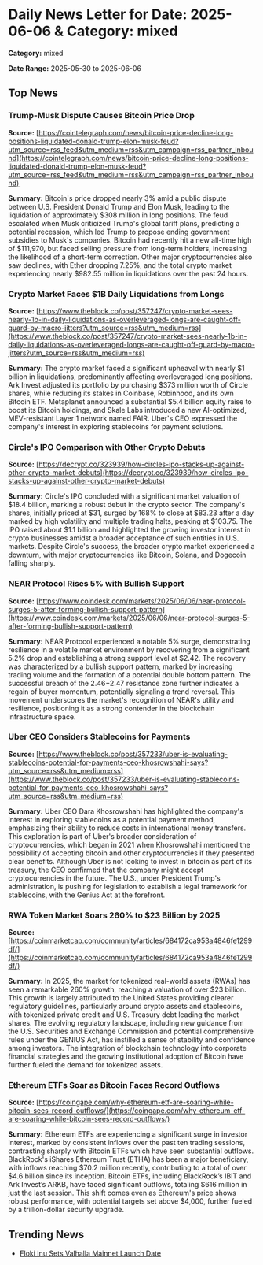 
# Daily News Letter for Date: 2025-06-06 & Category: mixed

**Category:** mixed

**Date Range:** 2025-05-30 to 2025-06-06

## Top News
    
### Trump-Musk Dispute Causes Bitcoin Price Drop
**Source:** [https://cointelegraph.com/news/bitcoin-price-decline-long-positions-liquidated-donald-trump-elon-musk-feud?utm_source=rss_feed&utm_medium=rss&utm_campaign=rss_partner_inbound](https://cointelegraph.com/news/bitcoin-price-decline-long-positions-liquidated-donald-trump-elon-musk-feud?utm_source=rss_feed&utm_medium=rss&utm_campaign=rss_partner_inbound)

**Summary:** 
Bitcoin's price dropped nearly 3% amid a public dispute between U.S. President Donald Trump and Elon Musk, leading to the liquidation of approximately $308 million in long positions. The feud escalated when Musk criticized Trump's global tariff plans, predicting a potential recession, which led Trump to propose ending government subsidies to Musk's companies. Bitcoin had recently hit a new all-time high of $111,970, but faced selling pressure from long-term holders, increasing the likelihood of a short-term correction. Other major cryptocurrencies also saw declines, with Ether dropping 7.25%, and the total crypto market experiencing nearly $982.55 million in liquidations over the past 24 hours.
    
### Crypto Market Faces $1B Daily Liquidations from Longs
**Source:** [https://www.theblock.co/post/357247/crypto-market-sees-nearly-1b-in-daily-liquidations-as-overleveraged-longs-are-caught-off-guard-by-macro-jitters?utm_source=rss&utm_medium=rss](https://www.theblock.co/post/357247/crypto-market-sees-nearly-1b-in-daily-liquidations-as-overleveraged-longs-are-caught-off-guard-by-macro-jitters?utm_source=rss&utm_medium=rss)

**Summary:** 
The crypto market faced a significant upheaval with nearly $1 billion in liquidations, predominantly affecting overleveraged long positions. Ark Invest adjusted its portfolio by purchasing $373 million worth of Circle shares, while reducing its stakes in Coinbase, Robinhood, and its own Bitcoin ETF. Metaplanet announced a substantial $5.4 billion equity raise to boost its Bitcoin holdings, and Skale Labs introduced a new AI-optimized, MEV-resistant Layer 1 network named FAIR. Uber's CEO expressed the company's interest in exploring stablecoins for payment solutions.
    
### Circle's IPO Comparison with Other Crypto Debuts
**Source:** [https://decrypt.co/323939/how-circles-ipo-stacks-up-against-other-crypto-market-debuts](https://decrypt.co/323939/how-circles-ipo-stacks-up-against-other-crypto-market-debuts)

**Summary:** 
Circle's IPO concluded with a significant market valuation of $18.4 billion, marking a robust debut in the crypto sector. The company's shares, initially priced at $31, surged by 168% to close at $83.23 after a day marked by high volatility and multiple trading halts, peaking at $103.75. The IPO raised about $1.1 billion and highlighted the growing investor interest in crypto businesses amidst a broader acceptance of such entities in U.S. markets. Despite Circle's success, the broader crypto market experienced a downturn, with major cryptocurrencies like Bitcoin, Solana, and Dogecoin falling sharply.
    
### NEAR Protocol Rises 5% with Bullish Support
**Source:** [https://www.coindesk.com/markets/2025/06/06/near-protocol-surges-5-after-forming-bullish-support-pattern](https://www.coindesk.com/markets/2025/06/06/near-protocol-surges-5-after-forming-bullish-support-pattern)

**Summary:** 
NEAR Protocol experienced a notable 5% surge, demonstrating resilience in a volatile market environment by recovering from a significant 5.2% drop and establishing a strong support level at $2.42. The recovery was characterized by a bullish support pattern, marked by increasing trading volume and the formation of a potential double bottom pattern. The successful breach of the $2.46-$2.47 resistance zone further indicates a regain of buyer momentum, potentially signaling a trend reversal. This movement underscores the market's recognition of NEAR's utility and resilience, positioning it as a strong contender in the blockchain infrastructure space.
    
### Uber CEO Considers Stablecoins for Payments
**Source:** [https://www.theblock.co/post/357233/uber-is-evaluating-stablecoins-potential-for-payments-ceo-khosrowshahi-says?utm_source=rss&utm_medium=rss](https://www.theblock.co/post/357233/uber-is-evaluating-stablecoins-potential-for-payments-ceo-khosrowshahi-says?utm_source=rss&utm_medium=rss)

**Summary:** 
Uber CEO Dara Khosrowshahi has highlighted the company's interest in exploring stablecoins as a potential payment method, emphasizing their ability to reduce costs in international money transfers. This exploration is part of Uber's broader consideration of cryptocurrencies, which began in 2021 when Khosrowshahi mentioned the possibility of accepting bitcoin and other cryptocurrencies if they presented clear benefits. Although Uber is not looking to invest in bitcoin as part of its treasury, the CEO confirmed that the company might accept cryptocurrencies in the future. The U.S., under President Trump's administration, is pushing for legislation to establish a legal framework for stablecoins, with the Genius Act at the forefront.
    
### RWA Token Market Soars 260% to $23 Billion by 2025
**Source:** [https://coinmarketcap.com/community/articles/684172ca953a4846fe1299df/](https://coinmarketcap.com/community/articles/684172ca953a4846fe1299df/)

**Summary:** 
In 2025, the market for tokenized real-world assets (RWAs) has seen a remarkable 260% growth, reaching a valuation of over $23 billion. This growth is largely attributed to the United States providing clearer regulatory guidelines, particularly around crypto assets and stablecoins, with tokenized private credit and U.S. Treasury debt leading the market shares. The evolving regulatory landscape, including new guidance from the U.S. Securities and Exchange Commission and potential comprehensive rules under the GENIUS Act, has instilled a sense of stability and confidence among investors. The integration of blockchain technology into corporate financial strategies and the growing institutional adoption of Bitcoin have further fueled the demand for tokenized assets.
    
### Ethereum ETFs Soar as Bitcoin Faces Record Outflows
**Source:** [https://coingape.com/why-ethereum-etf-are-soaring-while-bitcoin-sees-record-outflows/](https://coingape.com/why-ethereum-etf-are-soaring-while-bitcoin-sees-record-outflows/)

**Summary:** 
Ethereum ETFs are experiencing a significant surge in investor interest, marked by consistent inflows over the past ten trading sessions, contrasting sharply with Bitcoin ETFs which have seen substantial outflows. BlackRock's iShares Ethereum Trust (ETHA) has been a major beneficiary, with inflows reaching $70.2 million recently, contributing to a total of over $4.6 billion since its inception. Bitcoin ETFs, including BlackRock’s IBIT and Ark Invest’s ARKB, have faced significant outflows, totaling $616 million in just the last session. This shift comes even as Ethereum's price shows robust performance, with potential targets set above $4,000, further fueled by a trillion-dollar security upgrade.
    
## Trending News
- [Floki Inu Sets Valhalla Mainnet Launch Date](https://cryptonews.net/news/altcoins/31019610/)
